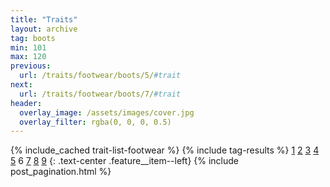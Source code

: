 ```yaml
---
title: "Traits"
layout: archive
tag: boots
min: 101
max: 120
previous:
  url: /traits/footwear/boots/5/#trait
next:
  url: /traits/footwear/boots/7/#trait
header:
  overlay_image: /assets/images/cover.jpg
  overlay_filter: rgba(0, 0, 0, 0.5)
---
```

{% include_cached trait-list-footwear %}
{% include tag-results %}
[1](/traits/footwear/boots/1/#trait) [2](/traits/footwear/boots/2/#trait) [3](/traits/footwear/boots/3/#trait) [4](/traits/footwear/boots/4/#trait) [5](/traits/footwear/boots/5/#trait) 6 [7](/traits/footwear/boots/7/#trait) [8](/traits/footwear/boots/8/#trait) [9](/traits/footwear/boots/9/#trait) 
{: .text-center .feature__item--left}
{% include post_pagination.html %}
